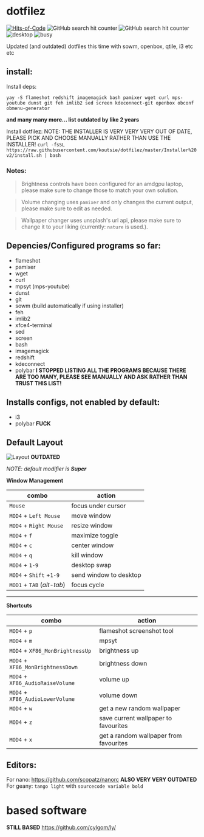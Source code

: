 
# dotfilez
[![Hits-of-Code](https://hitsofcode.com/github/koutsie/dotfilez)](https://hitsofcode.com/github/koutsie/dotfilez/view)
![GitHub search hit counter](https://img.shields.io/github/search/koutsie/dotfilez/lazy)
![GitHub search hit counter](https://img.shields.io/github/search/koutsie/dotfilez/fuck)
![desktop](https://user-images.githubusercontent.com/18449778/119275857-1ad3de00-bc20-11eb-903f-ce61999346dc.png)
![busy](https://user-images.githubusercontent.com/18449778/119275856-19a2b100-bc20-11eb-97d4-d032872f1062.png)

Updated (and outdated) dotfiles this time with sowm, openbox, qtile, i3 etc etc

## install:
Install deps:

```yay -S flameshot redshift imagemagick bash pamixer wget curl mps-youtube dunst git feh imlib2 sed screen kdeconnect-git openbox obconf obmenu-generator```

**and many many more... list outdated by like 2 years**


Install dotfilez:
NOTE: THE INSTALLER IS VERY VERY VERY OUT OF DATE, PLEASE PICK AND CHOOSE MANUALLY RATHER THAN USE THE INSTALLER!
```curl -fsSL https://raw.githubusercontent.com/koutsie/dotfilez/master/Installer%20v2/install.sh | bash```

### Notes:

> Brightness controls have been configured for an amdgpu laptop, please make sure to change those to match your own solution.


> Volume changing uses `pamixer` and only changes the current output, please make sure to edit as needed.


> Wallpaper changer uses unsplash's url api, please make sure to change it to your liking (currently: `nature` is used.).


## Depencies/Configured programs so far:
- flameshot
- pamixer
- wget
- curl
- mpsyt (mps-youtube)
- dunst
- git
- sowm (build automatically if using installer)
- feh
- imlib2
- xfce4-terminal
- sed
- screen
- bash
- imagemagick
- redshift
- kdeconnect
- polybar
**I STOPPED LISTING ALL THE PROGRAMS BECAUSE THERE ARE TOO MANY, PLEASE SEE MANUALLY AND ASK RATHER THAN TRUST THIS LIST!**

## Installs configs, not enabled by default:
- i3
- polybar
**FUCK**



## Default Layout
![Layout](./docs/dotfilez-layout.jpg)
**OUTDATED**

*NOTE: default modifier is __Super__*



**Window Management**

| combo                      | action                 |
| -------------------------- | -----------------------|
| `Mouse`                    | focus under cursor     |
| `MOD4` + `Left Mouse`      | move window            |
| `MOD4` + `Right Mouse`     | resize window          |
| `MOD4` + `f`               | maximize toggle        |
| `MOD4` + `c`               | center window          |
| `MOD4` + `q`               | kill window            |
| `MOD4` + `1-9`             | desktop swap           |
| `MOD4` + `Shift` +`1-9`    | send window to desktop |
| `MOD1` + `TAB` (*alt-tab*) | focus cycle            |

------

**Shortcuts**

| combo                      | action                 |
| -------------------------- | -----------------------|
| `MOD4` + `p`                    | flameshot screenshot tool |
| `MOD4` + `m`      | mpsyt            |
| `MOD4` + `XF86_MonBrightnessUp`     | brightness up          |
| `MOD4` + `XF86_MonBrightnessDown`               | brightness down        |
| `MOD4` + `XF86_AudioRaiseVolume`               | volume up          |
| `MOD4` + `XF86_AudioLowerVolume`               | volume down            |
| `MOD4` + `w`             | get a new random wallpaper           |
| `MOD4` + `z`    | save current wallpaper to favourites |
| `MOD4` + `x` | get a random wallpaper from favourites            |



## Editors:
For nano: https://github.com/scopatz/nanorc
**ALSO VERY VERY OUTDATED**
For geany: `tango light` with `sourcecode variable bold`


# based software
**STILL BASED**
https://github.com/cylgom/ly/

